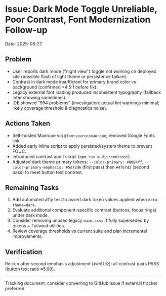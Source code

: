 # Issue: Dark Mode Toggle Unreliable, Poor Contrast, Font Modernization Follow-up

Date: 2025-08-27

## Problem

- User reports dark mode ("night view") toggle not working on deployed site (possible flash of light theme or persistence failure).
- Contrast in dark mode insufficient for primary brand color vs background (confirmed <4.5:1 before fix).
- Legacy external font loading produced inconsistent typography (fallback Inter showing sometimes).
- IDE showed "994 problems" (investigation: actual lint warnings minimal; likely coverage threshold & diagnostics noise).

## Actions Taken

- Self-hosted Manrope via `@fontsource/manrope`; removed Google Fonts link.
- Added early inline script to apply persisted/system theme to prevent FOUC.
- Introduced contrast audit script (`npm run audit:contrast`).
- Adjusted dark theme primary tokens: `--color-primary: #8094ff`, `--color-primary-emphasis: #5d72d6` (first pass) then `#4f67d2` (second pass) to meet button text contrast.

## Remaining Tasks

1. Add automated a11y test to assert dark token values applied when `data-theme=dark`.
2. Evaluate additional component-specific contrast (buttons, focus rings) under dark mode.
3. Consider removing unused legacy `main.scss` if fully superseded by tokens + Tailwind utilities.
4. Review coverage thresholds vs current suite and plan incremental improvements.

## Verification

Re-run after second emphasis adjustment (`#4f67d2`): all contrast pairs PASS (button text ratio ≈5.00).

---

Tracking document; consider converting to GitHub issue if external tracker preferred.
